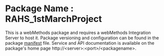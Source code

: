 # Package Name : RAHS_1stMarchProject
This is a webMethods package and requires a webMethods Integration Server to host it. Package versioning and configuration can be found in the package [manifest](./RAHS_1stMarchProject/manifest.v3) file. Service and API documentation is available on the package's home page http://&lt;server&gt;:&lt;port&gt;/&lt;packagename>.